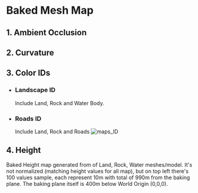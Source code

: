 # Baked Mesh Map
## 1. **Ambient Occlusion**
## 2. **Curvature**
## 3. **Color IDs**
   - ### **Landscape ID**
       Include Land, Rock and Water Body.
   - ### **Roads ID**
       Include Land, Rock and Roads
    ![maps_ID](https://github.com/user-attachments/assets/5ed71928-3a1e-4db0-90d1-31604687b3f7)
## 4. **Height**
   Baked Height map generated from of Land, Rock, Water meshes/model.
   It's not normalized (matching height values for all map), but on top left there's 100 values sample, each represent 10m with total of 990m from the baking plane.
   The baking plane itself is 400m below World Origin (0,0,0).
    
